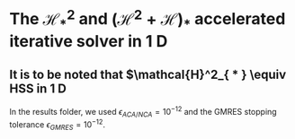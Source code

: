 # The $\mathcal{H}^2_{ * }$ and ${(\mathcal{H}^2 + \mathcal{H})}_{ * }$ accelerated iterative solver in $1$ D
## It is to be noted that $\mathcal{H}^2_{ * } \equiv HSS in $1$ D
In the results folder, we used $\epsilon_{ACA/NCA} = 10^{-12}$ and the GMRES stopping tolerance $\epsilon_{GMRES} = 10^{-12}$.
